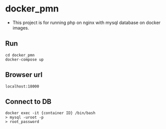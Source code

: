 # docker_pmn
* This project is for running php on nginx with mysql database on docker images.

## Run
```
cd docker_pmn
docker-compose up
```

## Browser url
```
localhost:18000
````

## Connect to DB
```
docker exec -it {container ID} /bin/bash
> mysql -uroot -p
> root_password
```

